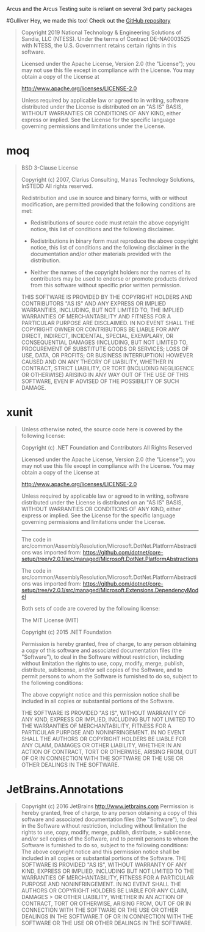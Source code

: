 Arcus and the Arcus Testing suite is reliant on several 3rd party packages

#Gulliver
Hey, we made this too! Check out the [GitHub repository](https://github.com/sandialabs/gulliver)

> Copyright 2019 National Technology & Engineering Solutions of Sandia, LLC (NTESS). Under the terms of Contract DE-NA0003525 with NTESS, the U.S. Government retains certain rights in this software.
> 
>    Licensed under the Apache License, Version 2.0 (the "License");
>    you may not use this file except in compliance with the License.
>    You may obtain a copy of the License at
> 
>    http://www.apache.org/licenses/LICENSE-2.0
> 
>    Unless required by applicable law or agreed to in writing, software
>    distributed under the License is distributed on an "AS IS" BASIS,
>    WITHOUT WARRANTIES OR CONDITIONS OF ANY KIND, either express or implied.
>    See the License for the specific language governing permissions and
>    limitations under the License.

# moq
> BSD 3-Clause License
> 
> Copyright (c) 2007, Clarius Consulting, Manas Technology Solutions, InSTEDD
> All rights reserved.
> 
> Redistribution and use in source and binary forms, with or without
> modification, are permitted provided that the following conditions are met:
> 
>  * Redistributions of source code must retain the above copyright notice,
>  this list of conditions and the following disclaimer.
> 
>  * Redistributions in binary form must reproduce the above copyright
>  notice, this list of conditions and the following disclaimer in the
>  documentation and/or other materials provided with the distribution.
> 
>  * Neither the names of the copyright holders nor the names of its
>  contributors may be used to endorse or promote products derived from this
>  software without specific prior written permission.
> 
> THIS SOFTWARE IS PROVIDED BY THE COPYRIGHT HOLDERS AND CONTRIBUTORS "AS IS"
> AND ANY EXPRESS OR IMPLIED WARRANTIES, INCLUDING, BUT NOT LIMITED TO, THE
> IMPLIED WARRANTIES OF MERCHANTABILITY AND FITNESS FOR A PARTICULAR PURPOSE ARE
> DISCLAIMED. IN NO EVENT SHALL THE COPYRIGHT OWNER OR CONTRIBUTORS BE LIABLE
> FOR ANY DIRECT, INDIRECT, INCIDENTAL, SPECIAL, EXEMPLARY, OR CONSEQUENTIAL
> DAMAGES (INCLUDING, BUT NOT LIMITED TO, PROCUREMENT OF SUBSTITUTE GOODS OR
> SERVICES; LOSS OF USE, DATA, OR PROFITS; OR BUSINESS INTERRUPTION) HOWEVER
> CAUSED AND ON ANY THEORY OF LIABILITY, WHETHER IN CONTRACT, STRICT LIABILITY,
> OR TORT (INCLUDING NEGLIGENCE OR OTHERWISE) ARISING IN ANY WAY OUT OF THE USE
> OF THIS SOFTWARE, EVEN IF ADVISED OF THE POSSIBILITY OF SUCH DAMAGE.

# xunit
> Unless otherwise noted, the source code here is covered by the following license:
> 
>  Copyright (c) .NET Foundation and Contributors
>  All Rights Reserved
> 
>  Licensed under the Apache License, Version 2.0 (the "License");
>  you may not use this file except in compliance with the License.
>  You may obtain a copy of the License at
> 
>  http://www.apache.org/licenses/LICENSE-2.0
> 
>  Unless required by applicable law or agreed to in writing, software
>  distributed under the License is distributed on an "AS IS" BASIS,
>  WITHOUT WARRANTIES OR CONDITIONS OF ANY KIND, either express or implied.
>  See the License for the specific language governing permissions and
>  limitations under the License.
> 
> -----------------------
> 
> The code in src/common/AssemblyResolution/Microsoft.DotNet.PlatformAbstractions was imported from:
>     https://github.com/dotnet/core-setup/tree/v2.0.1/src/managed/Microsoft.DotNet.PlatformAbstractions
> 
> The code in src/common/AssemblyResolution/Microsoft.DotNet.PlatformAbstractions was imported from:
>     https://github.com/dotnet/core-setup/tree/v2.0.1/src/managed/Microsoft.Extensions.DependencyModel
> 
> Both sets of code are covered by the following license:
> 
> The MIT License (MIT)
> 
> Copyright (c) 2015 .NET Foundation
> 
> Permission is hereby granted, free of charge, to any person obtaining a copy
> of this software and associated documentation files (the "Software"), to deal
> in the Software without restriction, including without limitation the rights
> to use, copy, modify, merge, publish, distribute, sublicense, and/or sell
> copies of the Software, and to permit persons to whom the Software is
> furnished to do so, subject to the following conditions:
> 
> The above copyright notice and this permission notice shall be included in all
> copies or substantial portions of the Software.
> 
> THE SOFTWARE IS PROVIDED "AS IS", WITHOUT WARRANTY OF ANY KIND, EXPRESS OR
> IMPLIED, INCLUDING BUT NOT LIMITED TO THE WARRANTIES OF MERCHANTABILITY,
> FITNESS FOR A PARTICULAR PURPOSE AND NONINFRINGEMENT. IN NO EVENT SHALL THE
> AUTHORS OR COPYRIGHT HOLDERS BE LIABLE FOR ANY CLAIM, DAMAGES OR OTHER
> LIABILITY, WHETHER IN AN ACTION OF CONTRACT, TORT OR OTHERWISE, ARISING FROM,
> OUT OF OR IN CONNECTION WITH THE SOFTWARE OR THE USE OR OTHER DEALINGS IN THE
> SOFTWARE.

# JetBrains.Annotations
> Copyright (c) 2016 JetBrains http://www.jetbrains.com
> Permission is hereby granted, free of charge, to any person obtaining a copy of this software and associated documentation files (the "Software"), to deal in the Software without restriction, including without limitation the rights to use, copy, modify, merge, publish, distribute, > sublicense, and/or sell copies of the Software, and to permit persons to whom the Software is furnished to do so, subject to the following conditions:
> The above copyright notice and this permission notice shall be included in all copies or substantial portions of the Software.
> THE SOFTWARE IS PROVIDED "AS IS", WITHOUT WARRANTY OF ANY KIND, EXPRESS OR IMPLIED, INCLUDING BUT NOT LIMITED TO THE WARRANTIES OF MERCHANTABILITY, FITNESS FOR A PARTICULAR PURPOSE AND NONINFRINGEMENT. IN NO EVENT SHALL THE AUTHORS OR COPYRIGHT HOLDERS BE LIABLE FOR ANY CLAIM, DAMAGES > OR OTHER LIABILITY, WHETHER IN AN ACTION OF CONTRACT, TORT OR OTHERWISE, ARISING FROM,
> OUT OF OR IN CONNECTION WITH THE SOFTWARE OR THE USE OR OTHER DEALINGS IN THE SOFTWARE.T OF OR IN CONNECTION WITH THE SOFTWARE OR THE USE OR OTHER DEALINGS IN THE SOFTWARE.
